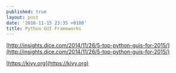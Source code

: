 ```yaml
---
published: true
layout: post
date: '2016-11-15 23:35 +0100'
title: Python GUI Frameworks
---
```

[http://insights.dice.com/2014/11/26/5-top-python-guis-for-2015/](http://insights.dice.com/2014/11/26/5-top-python-guis-for-2015/)  

[https://kivy.org](https://kivy.org)
